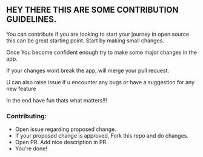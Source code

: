 ## HEY THERE THIS ARE SOME CONTRIBUTION GUIDELINES.

You can contribute if you are looking to start your journey in open source this can be great starting point.
Start by making small changes.

Once You become confident enough try to make some major changes in the app.

If your changes wont break the app, will merge your pull request.

U can also raise issue if u encounter any bugs or have a suggestion for any new feature

In the end have fun thats what matters!!!



### Contributing:

- Open issue regarding proposed change.
- If your proposed change is approved, Fork this repo and do changes.
- Open PR. Add nice description in PR.
- You're done!

